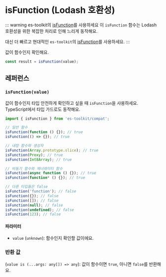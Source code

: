 # isFunction (Lodash 호환성)

::: warning es-toolkit의 [isFunction](../../predicate/isFunction.md)를 사용하세요
이 `isFunction` 함수는 Lodash 호환성을 위한 복잡한 처리로 인해 느리게 동작해요.

대신 더 빠르고 현대적인 `es-toolkit`의 [isFunction](../../predicate/isFunction.md)를 사용하세요.
:::

값이 함수인지 확인해요.

```typescript
const result = isFunction(value);
```

## 레퍼런스

### `isFunction(value)`

값이 함수인지 타입 안전하게 확인하고 싶을 때 `isFunction`을 사용하세요. TypeScript에서 타입 가드로도 동작해요.

```typescript
import { isFunction } from 'es-toolkit/compat';

// 일반 함수
isFunction(function () {}); // true
isFunction(() => {}); // true

// 내장 함수와 생성자
isFunction(Array.prototype.slice); // true
isFunction(Proxy); // true
isFunction(Int8Array); // true

// 비동기 함수와 제너레이터 함수
isFunction(async function () {}); // true
isFunction(function* () {}); // true

// 다른 타입들은 false
isFunction('function'); // false
isFunction({}); // false
isFunction([]); // false
isFunction(null); // false
isFunction(undefined); // false
isFunction(123); // false
```

#### 파라미터

- `value` (`unknown`): 함수인지 확인할 값이에요.

### 반환 값

(`value is (...args: any[]) => any`): 값이 함수이면 `true`, 아니면 `false`를 반환해요.
